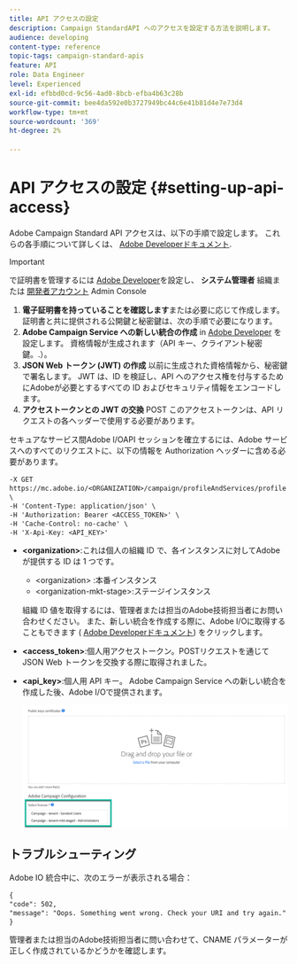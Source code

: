 ```yaml
---
title: API アクセスの設定
description: Campaign StandardAPI へのアクセスを設定する方法を説明します。
audience: developing
content-type: reference
topic-tags: campaign-standard-apis
feature: API
role: Data Engineer
level: Experienced
exl-id: efbbd0cd-9c56-4ad0-8bcb-efba4b63c28b
source-git-commit: bee4da592e0b3727949bc44c6e41b81d4e7e73d4
workflow-type: tm+mt
source-wordcount: '369'
ht-degree: 2%

---
```


# API アクセスの設定 {#setting-up-api-access}

Adobe Campaign Standard API アクセスは、以下の手順で設定します。 これらの各手順について詳しくは、 [Adobe Developerドキュメント](https://developer.adobe.com/developer-console/docs/guides/#!AdobeDocs/adobeio-auth/master/AuthenticationOverview/ServiceAccountIntegration.md).

>[!IMPORTANT]
>
>で証明書を管理するには [Adobe Developer](https://developer.adobe.com/)を設定し、 **システム管理者** 組織または [開発者アカウント](https://helpx.adobe.com/jp/enterprise/using/manage-developers.html) Admin Console

1. **電子証明書を持っていることを確認します**&#x200B;または必要に応じて作成します。 証明書と共に提供される公開鍵と秘密鍵は、次の手順で必要になります。
1. **Adobe Campaign Service への新しい統合の作成** in [Adobe Developer](https://developer.adobe.com/) を設定します。 資格情報が生成されます（API キー、クライアント秘密鍵。.）。
1. **JSON Web トークン (JWT) の作成** 以前に生成された資格情報から、秘密鍵で署名します。 JWT は、ID を検証し、API へのアクセス権を付与するためにAdobeが必要とするすべての ID およびセキュリティ情報をエンコードします。
1. **アクセストークンとの JWT の交換** POST このアクセストークンは、API リクエストの各ヘッダーで使用する必要があります。

セキュアなサービス間Adobe I/OAPI セッションを確立するには、Adobe サービスへのすべてのリクエストに、以下の情報を Authorization ヘッダーに含める必要があります。

```
-X GET https://mc.adobe.io/<ORGANIZATION>/campaign/profileAndServices/profile \
-H 'Content-Type: application/json' \
-H 'Authorization: Bearer <ACCESS_TOKEN>' \
-H 'Cache-Control: no-cache' \
-H 'X-Api-Key: <API_KEY>'
```

* **&lt;organization>**:これは個人の組織 ID で、各インスタンスに対してAdobeが提供する ID は 1 つです。

   * &lt;organization> :本番インスタンス
   * &lt;organization-mkt-stage>:ステージインスタンス

   組織 ID 値を取得するには、管理者または担当のAdobe技術担当者にお問い合わせください。 また、新しい統合を作成する際に、Adobe I/Oに取得することもできます ( <a href="https://developer.adobe.com/developer-console/docs/guides/authentication/">Adobe Developerドキュメント</a>) をクリックします。

* **&lt;access_token>**:個人用アクセストークン。POSTリクエストを通じて JSON Web トークンを交換する際に取得されました。

* **&lt;api_key>**:個人用 API キー。 Adobe Campaign Service への新しい統合を作成した後、Adobe I/Oで提供されます。

   ![代替テキスト](assets/tenant.png)

## トラブルシューティング

Adobe IO 統合中に、次のエラーが表示される場合：

```
{ 
"code": 502, 
"message": "Oops. Something went wrong. Check your URI and try again." 
}
```


管理者または担当のAdobe技術担当者に問い合わせて、CNAME パラメーターが正しく作成されているかどうかを確認します。
